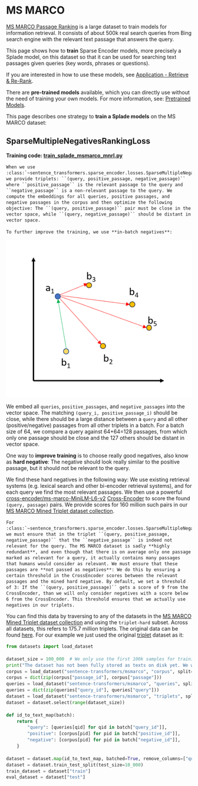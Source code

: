 # MS MARCO
[MS MARCO Passage Ranking](https://github.com/microsoft/MSMARCO-Passage-Ranking) is a large dataset to train models for information retrieval. It consists of about 500k real search queries from Bing search engine with the relevant text passage that answers the query.

This page shows how to **train** Sparse Encoder models, more precisely a Splade model, on this dataset so that it can be used for searching text passages given queries (key words, phrases or questions).

If you are interested in how to use these models, see [Application - Retrieve & Re-Rank](../../applications/retrieve_rerank/README.md).

There are **pre-trained models** available, which you can directly use without the need of training your own models. For more information, see: [Pretrained Models](../../../../docs/sparse_encoder/pretrained_models.md).


This page describes one strategy to **train a Splade models** on the MS MARCO dataset:

## SparseMultipleNegativesRankingLoss
**Training code: [train_splade_msmarco_mnrl.py](train_splade_msmarco_mnrl.py)**

```{eval-rst}
When we use :class:`~sentence_transformers.sparse_encoder.losses.SparseMultipleNegativesRankingLoss`, we provide triplets: ``(query, positive_passage, negative_passage)`` where ``positive_passage`` is the relevant passage to the query and ``negative_passage`` is a non-relevant passage to the query. We compute the embeddings for all queries, positive passages, and negative passages in the corpus and then optimize the following objective: The ``(query, positive_passage)`` pair must be close in the vector space, while ``(query, negative_passage)`` should be distant in vector space.

To further improve the training, we use **in-batch negatives**: 
```

![MultipleNegativesRankingLoss](https://raw.githubusercontent.com/UKPLab/sentence-transformers/master/docs/img/MultipleNegativeRankingLoss.png)

We embed all `queries`, `positive_passages`, and `negative_passages` into the vector space. The matching `(query_i, positive_passage_i)` should be close, while there should be a large distance between a `query` and all other (positive/negative) passages from all other triplets in a batch. For a batch size of 64, we compare a query against 64+64=128 passages, from which only one passage should be close and the 127 others should be distant in vector space.

One way to **improve training** is to choose really good negatives, also know as **hard negative**: The negative should look really similar to the positive passage, but it should not be relevant to the query.

We find these hard negatives in the following way: We use existing retrieval systems (e.g. lexical search and other bi-encoder retrieval systems), and for each query we find the most relevant passages. We then use a powerful [cross-encoder/ms-marco-MiniLM-L6-v2](https://huggingface.co/cross-encoder/ms-marco-MiniLM-L6-v2) [Cross-Encoder](../../../cross_encoder/applications/README.md) to score the found `(query, passage)` pairs. We provide scores for 160 million such pairs in our [MS MARCO Mined Triplet dataset collection](https://huggingface.co/collections/sentence-transformers/ms-marco-mined-triplets-6644d6f1ff58c5103fe65f23).

```{eval-rst}
For :class:`~sentence_transformers.sparse_encoder.losses.SparseMultipleNegativesRankingLoss`, we must ensure that in the triplet ``(query, positive_passage, negative_passage)`` that the ``negative_passage`` is indeed not relevant for the query. The MS MARCO dataset is sadly **highly redundant**, and even though that there is on average only one passage marked as relevant for a query, it actually contains many passages that humans would consider as relevant. We must ensure that these passages are **not passed as negatives**: We do this by ensuring a certain threshold in the CrossEncoder scores between the relevant passages and the mined hard negative. By default, we set a threshold of 3: If the ``(query, positive_passage)`` gets a score of 9 from the CrossEncoder, than we will only consider negatives with a score below 6 from the CrossEncoder. This threshold ensures that we actually use negatives in our triplets.
```

You can find this data by traversing to any of the datasets in the [MS MARCO Mined Triplet dataset collection](https://huggingface.co/collections/sentence-transformers/ms-marco-mined-triplets-6644d6f1ff58c5103fe65f23) and using the ``triplet-hard`` subset. Across all datasets, this refers to 175.7 million triplets. The original data can be found [here](https://huggingface.co/datasets/sentence-transformers/msmarco-hard-negatives). For our example we just used the original [triplet](https://huggingface.co/datasets/sentence-transformers/msmarco/viewer/triplets) dataset as it:
```python
from datasets import load_dataset

dataset_size = 100_000  # We only use the first 100k samples for training
print("The dataset has not been fully stored as texts on disk yet. We will do this now.")
corpus = load_dataset("sentence-transformers/msmarco", "corpus", split="train")
corpus = dict(zip(corpus["passage_id"], corpus["passage"]))
queries = load_dataset("sentence-transformers/msmarco", "queries", split="train")
queries = dict(zip(queries["query_id"], queries["query"]))
dataset = load_dataset("sentence-transformers/msmarco", "triplets", split="train")
dataset = dataset.select(range(dataset_size))

def id_to_text_map(batch):
    return {
        "query": [queries[qid] for qid in batch["query_id"]],
        "positive": [corpus[pid] for pid in batch["positive_id"]],
        "negative": [corpus[pid] for pid in batch["negative_id"]],
    }

dataset = dataset.map(id_to_text_map, batched=True, remove_columns=["query_id", "positive_id", "negative_id"])
dataset = dataset.train_test_split(test_size=10_000)
train_dataset = dataset["train"]
eval_dataset = dataset["test"]
```